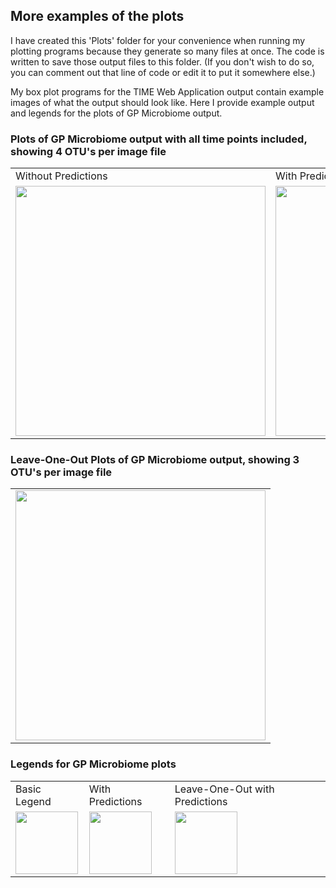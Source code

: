 ## More examples of the plots
I have created this 'Plots' folder for your convenience when running my plotting programs because they generate so many files at once. The code is written to save those output files to this folder. (If you don't wish to do so, you can comment out that line of code or edit it to put it somewhere else.)

My box plot programs for the TIME Web Application output contain example images of what the output should look like. Here I provide example output and legends for the plots of GP Microbiome output. 

### Plots of GP Microbiome output with all time points included, showing 4 OTU's per image file
<table>
  <tr>
  <td> Without Predictions </td>
  <td> With Predictions Included </td>
  </tr>
  <tr>
<td> <img src='https://imgur.com/vuKEgOz.png' style='height:400px'></td>
  
<td><img src='https://imgur.com/rf8cBpv.png' style='height:400px'></td>
</tr></table>

### Leave-One-Out Plots of GP Microbiome output, showing 3 OTU's per image file
<table>
  <tr>
  <td> <img src='https://imgur.com/o9yyLN7.png' style='height:400px'></td>
  </tr>
</tr></table>

### Legends for GP Microbiome plots
<table>
  <tr>
    <td> Basic Legend</td>
    <td> With Predictions </td>
    <td> Leave-One-Out with Predictions</td>
  <tr>
    <td> <img src='https://imgur.com/67y06Aa.png' style='height:100px'></td>
    <td><img src='https://imgur.com/NVzCBG2.png' style='height:100px'></td>
    <td><img src='https://imgur.com/8UJp7WS.png' style='height:100px'></td>
    </tr>
  </table>

